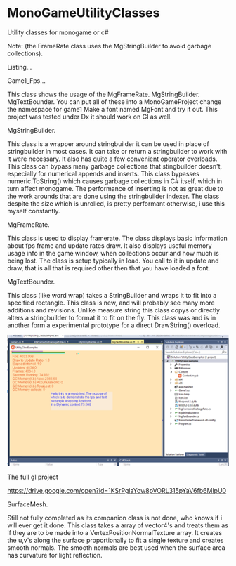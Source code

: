 # MonoGameUtilityClasses

Utility classes for monogame or c#

Note: (the FrameRate class uses the MgStringBuilder to avoid garbage collections).

Listing...

Game1_Fps... 

This class shows the usage of the MgFrameRate. MgStringBuilder. MgTextBounder.
You can put all of these into a MonoGameProject change the namespace for game1 
Make a font named MgFont and try it out. This project was tested under Dx it should work on Gl as well.

MgStringBuilder. 

This class is a wrapper around stringbuilder it can be used in place of stringbuilder in most cases.
It can take or return a stringbuilder to work with it were necessary.
It also has quite a few convenient operator overloads.
This class can bypass many garbage collections that stingbuilder doesn't, especially for numerical appends and inserts. 
This class bypasses numeric.ToString() which causes garbage collections in C# itself, which in turn affect monogame.
The performance of inserting is not as great due to the work arounds that are done using the stringbuilder indexer.
The class despite the size which is unrolled, is pretty performant otherwise, i use this myself constantly.

MgFrameRate.

This class is used to display framerate.
The class displays basic information about fps frame and update rates draw.
It also displays useful memory usage info in the game window, when collections occur and how much is being lost.
The class is setup typically in load. 
You call to it in update and draw, that is all that is required other then that you have loaded a font.

MgTextBounder.

This class (like word wrap) takes a StringBuilder and wraps it to fit into a specified rectangle.
This class is new, and will probably see many more additions and revisions.
Unlike measure string this class copys or directly alters a stringbuilder to format it to fit on the fly.
This class was and is in another form a experimental prototype for a direct DrawString() overload.

<img src="https://github.com/willmotil/MonoGameUtilityClasses/blob/master/Images/ExampleFpsMgSbTextBounder.png?raw=true">

The full gl project 

https://drive.google.com/open?id=1KSrPglaYow8pVORL315pYaV6fb6MlpU0


SurfaceMesh.

Still not fully completed as its companion class is not done, who knows if i will ever get it done.
This class takes a array of vector4's and treats them as if they are to be made into a VertexPositionNormalTexture array.
It creates the u,v's along the surface proportionally to fit a single texture and creates smooth normals.
The smooth normals are best used when the surface area has curvature for light reflection.

